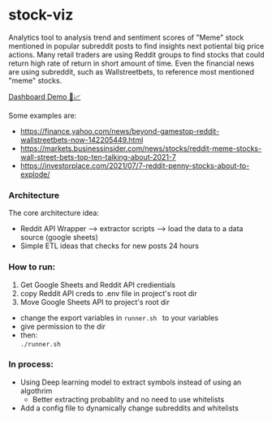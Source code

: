 # stock-viz

Analytics tool to analysis trend and sentiment scores of "Meme" stock mentioned in popular subreddit posts to find insights next potiental big price actions. Many retail traders are using Reddit groups to find stocks that could return high rate of return in short amount of time. Even the financial news are using subreddit, such as Wallstreetbets, to reference most mentioned "meme" stocks.

[Dashboard Demo 👀📈](https://datastudio.google.com/reporting/d6c5a543-0735-45e4-a75c-9869c8736d0a)

Some examples are:
- https://finance.yahoo.com/news/beyond-gamestop-reddit-wallstreetbets-now-142205449.html
- https://markets.businessinsider.com/news/stocks/reddit-meme-stocks-wall-street-bets-top-ten-talking-about-2021-7
- https://investorplace.com/2021/07/7-reddit-penny-stocks-about-to-explode/

### Architecture

The core architecture idea:
  - Reddit API Wrapper --> extractor scripts --> load the data to a data source (google sheets)
  - Simple ETL ideas that checks for new posts 24 hours
 
### How to run:
1. Get Google Sheets and Reddit API credientials
2. copy Reddit API creds to .env file in project's root dir
3. Move Google Sheets API to project's root dir

- change the export variables in ```runner.sh ``` to your variables 
- give permission to the dir
- then:  
``` ./runner.sh ```
### In process:
- Using Deep learning model to extract symbols instead of using an algothrim
  - Better extracting probablity and no need to use whitelists
- Add a config file to dynamically change subreddits and whitelists
